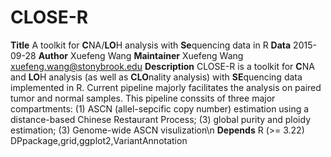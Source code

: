 CLOSE-R 
====

**Title**  A toolkit for **C**NA/**LO**H analysis with **Se**quencing data in R
**Data**  2015-09-28
**Author**  Xuefeng Wang
**Maintainer**  Xuefeng Wang <xuefeng.wang@stonybrook.edu>
**Description**   CLOSE-R is a toolkit for **C**NA and **LO**H analysis (as well as **CLO**nality analysis) with **SE**quencing data implemented in R. Current pipeline majorly facilitates the analysis on paired tumor and normal samples. This pipeline conssits of three major compartments: (1) ASCN (allel-sepcific copy number) estimation using a distance-based Chinese Restaurant Process; (3) global purity and ploidy estimation; (3) Genome-wide ASCN visulization\n
**Depends** R (>= 3.22) DPpackage,grid,ggplot2,VariantAnnotation







